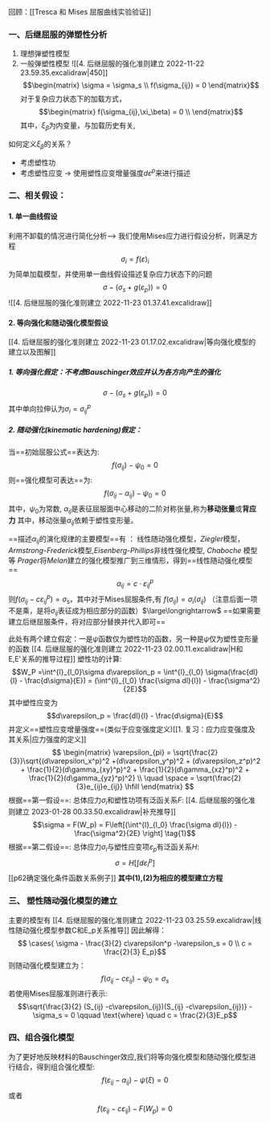 回顾：[[Tresca 和 Mises 屈服曲线实验验证]]

### 一、后继屈服的弹塑性分析
1. 理想弹塑性模型
2. 一般弹塑性模型
![[4. 后继屈服的强化准则建立 2022-11-22 23.59.35.excalidraw|450]]
$$\begin{matrix}
\sigma = \sigma_s \\
f(\sigma_{ij}) = 0
\end{matrix}$$
对于复杂应力状态下的加载方式，
$$\begin{matrix}
f(\sigma_{ij},\xi_\beta) = 0 \\
\end{matrix}$$
其中，$\xi_\beta$为内变量，与加载历史有关,

如何定义$\xi_\beta$的关系？
- 考虑塑性功
- 考虑塑性应变 -> 使用塑性应变增量强度$d\varepsilon^p$来进行描述

### 二、相关假设： 
#### 1. 单一曲线假设
利用不卸载的情况进行简化分析—> 我们使用Mises应力进行假设分析，则满足方程
$$\sigma_i = f(\varepsilon)_i$$
为简单加载模型，并使用单一曲线假设描述复杂应力状态下的问题
$$\sigma - (\sigma_s + g(\varepsilon_p)) = 0 $$
![[4. 后继屈服的强化准则建立 2022-11-23 01.37.41.excalidraw]]

#### 2. 等向强化和随动强化模型假设
[[4. 后继屈服的强化准则建立 2022-11-23 01.17.02.excalidraw|等向强化模型的建立以及图解]]
##### 1. 等向强化假定：不考虑Bauschinger效应并认为各方向产生的强化
$$\sigma - (\sigma_s + g(\varepsilon_p)) = 0$$
其中单向拉伸认为$\sigma_i = \sigma_{ij}^p$

##### 2. 随动强化(kinematic hardening)假定：
当==初始屈服公式==表达为: 
$$f(\sigma_{ij}) - \psi_0 = 0$$
则==强化模型可表达==为: 
$$f(\sigma_{ij} - \alpha_{ij}) - \psi_0 = 0$$
其中，$\psi_0$为常数, $\alpha_{ij}$是表征屈服面中心移动的二阶对称张量,称为**移动张量**或**背应力**
其中，移动张量$\alpha_{ij}$依赖于塑性变形量。

==描述$\alpha_{ij}$的演化规律的主要模型==有 ： 线性随动强化模型，*Ziegler*模型，*Armstrong-Frederick*模型,*Eisenberg-Phillips*非线性强化模型, *Chaboche* 模型等
*Prager*将*Melan*建立的强化模型推广到三维情形，得到==线性随动强化模型==
$$\alpha_{ij}  = c \cdot \varepsilon^p _{ij} $$
则$f(\sigma_{ij} - c \varepsilon^p_{ij}) = \sigma_s$，其中对于Mises屈服条件,有 $f(\sigma_{ij}) = \sigma_i (\sigma_{ij})$ （注意后面一项不是乘，是将$\sigma_{ij}$表征成为相应部分的函数）$\large\longrightarrow$ ==如果需要建立后继屈服条件，将对应部分替换并代入即可==

此处有两个建立假定：一是$\psi$函数仅为塑性功的函数，另一种是$\psi$仅为塑性变形量的函数
[[4. 后继屈服的强化准则建立 2022-11-23 02.00.11.excalidraw|H和E,E'关系的推导过程]]
塑性功的计算: 
$$W_P =\int^{l}_{l_0}\sigma d\varepsilon_p  = \int^{l}_{l_0} \sigma(\frac{dl}{l} - \frac{d\sigma}{E}) = (\int^{l}_{l_0} \frac{\sigma dl}{l}) - \frac{\sigma^2}{2E}$$
其中塑性应变为
$$d\varepsilon_p = \frac{dl}{l} - \frac{d\sigma}{E}$$
并定义==塑性应变增量强度==(类似于应变强度定义)[[1. 复习：应力应变强度及其关系|应力强度的定义]]
$$
\begin{matrix}
\varepsilon_{pi} = \sqrt{\frac{2}{3}}\sqrt{(d\varepsilon_x^p)^2 +(d\varepsilon_y^p)^2 + (d\varepsilon_z^p)^2 + \frac{1}{2}(d\gamma_{xy}^p)^2 + \frac{1}{2}(d\gamma_{xz}^p)^2 + \frac{1}{2}(d\gamma_{yz}^p)^2} \\
\quad \space = \sqrt{\frac{2}{3}e_{ij}e_{ij}} \hfill
\end{matrix}
$$
根据==第一假设==: 总体应力$\sigma_i$和塑性功项有泛函关系$F$:
[[4. 后继屈服的强化准则建立 2023-01-28 00.33.50.excalidraw|补充推导]]
$$\sigma = F(W_p) = F\left[(\int^{l}_{l_0} \frac{\sigma dl}{l}) - \frac{\sigma^2}{2E} \right] \tag{1}$$
根据==第二假设==: 总体应力$\sigma_i$与塑性应变项$\varepsilon_p$有泛函关系$H$:
$$\sigma = H[\int d\varepsilon^p_i ] \tag{2}$$
[[p62确定强化条件函数关系例子]]
**其中(1),(2)为相应的模型建立方程**

### 三、 塑性随动强化模型的建立

主要的模型有
[[4. 后继屈服的强化准则建立 2022-11-23 03.25.59.excalidraw|线性随动强化模型参数C和E_p关系推导]]
因此解得：
$$ \cases{
\sigma - \frac{3}{2} c\varepsilon^p -\varepsilon_s = 0 \\
c = \frac{2}{3} E_p}$$
则随动强化模型建立为：
$$f(\sigma_{ij} - c \varepsilon_{ij}) - \psi_0 = \sigma_s$$
若使用Mises屈服准则进行表示:
$$\sqrt{\frac{3}{2} (S_{ij} -c\varepsilon_{ij})(S_{ij} -c\varepsilon_{ij})} - \sigma_s = 0 \qquad \text{where} \quad c = \frac{2}{3}E_p$$

### 四、组合强化模型

为了更好地反映材料的Bauschinger效应,我们将等向强化模型和随动强化模型进行结合，得到组合强化模型: 
$$f(\varepsilon_{ij} - \alpha_{ij}) - \psi(\xi) = 0$$
或者
$$f(\varepsilon_{ij} - c\varepsilon_{ij}) - F(W_p) = 0$$
